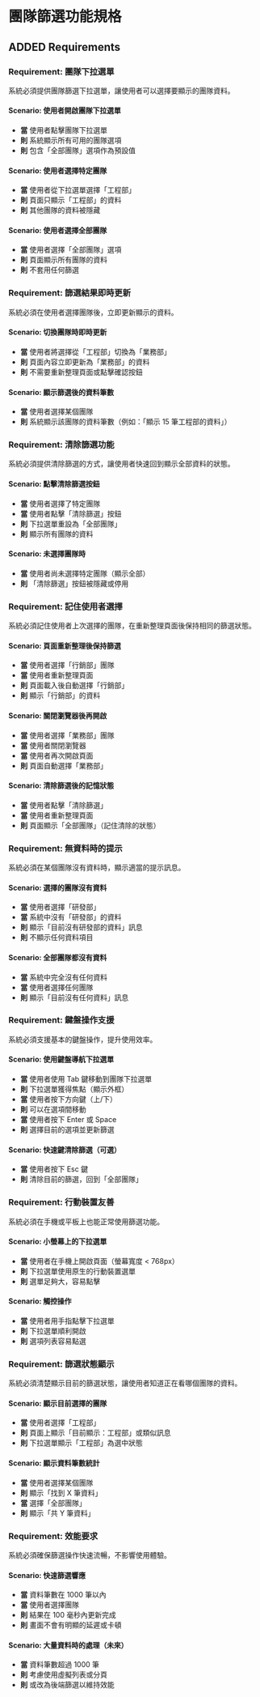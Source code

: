 # 團隊篩選功能規格

## ADDED Requirements

### Requirement: 團隊下拉選單
系統必須提供團隊篩選下拉選單，讓使用者可以選擇要顯示的團隊資料。

#### Scenario: 使用者開啟團隊下拉選單
- **當** 使用者點擊團隊下拉選單
- **則** 系統顯示所有可用的團隊選項
- **則** 包含「全部團隊」選項作為預設值

#### Scenario: 使用者選擇特定團隊
- **當** 使用者從下拉選單選擇「工程部」
- **則** 頁面只顯示「工程部」的資料
- **則** 其他團隊的資料被隱藏

#### Scenario: 使用者選擇全部團隊
- **當** 使用者選擇「全部團隊」選項
- **則** 頁面顯示所有團隊的資料
- **則** 不套用任何篩選

### Requirement: 篩選結果即時更新
系統必須在使用者選擇團隊後，立即更新顯示的資料。

#### Scenario: 切換團隊時即時更新
- **當** 使用者將選擇從「工程部」切換為「業務部」
- **則** 頁面內容立即更新為「業務部」的資料
- **則** 不需要重新整理頁面或點擊確認按鈕

#### Scenario: 顯示篩選後的資料筆數
- **當** 使用者選擇某個團隊
- **則** 系統顯示該團隊的資料筆數（例如：「顯示 15 筆工程部的資料」）

### Requirement: 清除篩選功能
系統必須提供清除篩選的方式，讓使用者快速回到顯示全部資料的狀態。

#### Scenario: 點擊清除篩選按鈕
- **當** 使用者選擇了特定團隊
- **當** 使用者點擊「清除篩選」按鈕
- **則** 下拉選單重設為「全部團隊」
- **則** 顯示所有團隊的資料

#### Scenario: 未選擇團隊時
- **當** 使用者尚未選擇特定團隊（顯示全部）
- **則** 「清除篩選」按鈕被隱藏或停用

### Requirement: 記住使用者選擇
系統必須記住使用者上次選擇的團隊，在重新整理頁面後保持相同的篩選狀態。

#### Scenario: 頁面重新整理後保持篩選
- **當** 使用者選擇「行銷部」團隊
- **當** 使用者重新整理頁面
- **則** 頁面載入後自動選擇「行銷部」
- **則** 顯示「行銷部」的資料

#### Scenario: 關閉瀏覽器後再開啟
- **當** 使用者選擇「業務部」團隊
- **當** 使用者關閉瀏覽器
- **當** 使用者再次開啟頁面
- **則** 頁面自動選擇「業務部」

#### Scenario: 清除篩選後的記憶狀態
- **當** 使用者點擊「清除篩選」
- **當** 使用者重新整理頁面
- **則** 頁面顯示「全部團隊」（記住清除的狀態）

### Requirement: 無資料時的提示
系統必須在某個團隊沒有資料時，顯示適當的提示訊息。

#### Scenario: 選擇的團隊沒有資料
- **當** 使用者選擇「研發部」
- **當** 系統中沒有「研發部」的資料
- **則** 顯示「目前沒有研發部的資料」訊息
- **則** 不顯示任何資料項目

#### Scenario: 全部團隊都沒有資料
- **當** 系統中完全沒有任何資料
- **當** 使用者選擇任何團隊
- **則** 顯示「目前沒有任何資料」訊息

### Requirement: 鍵盤操作支援
系統必須支援基本的鍵盤操作，提升使用效率。

#### Scenario: 使用鍵盤導航下拉選單
- **當** 使用者使用 Tab 鍵移動到團隊下拉選單
- **則** 下拉選單獲得焦點（顯示外框）
- **當** 使用者按下方向鍵（上/下）
- **則** 可以在選項間移動
- **當** 使用者按下 Enter 或 Space
- **則** 選擇目前的選項並更新篩選

#### Scenario: 快速鍵清除篩選（可選）
- **當** 使用者按下 Esc 鍵
- **則** 清除目前的篩選，回到「全部團隊」

### Requirement: 行動裝置友善
系統必須在手機或平板上也能正常使用篩選功能。

#### Scenario: 小螢幕上的下拉選單
- **當** 使用者在手機上開啟頁面（螢幕寬度 < 768px）
- **則** 下拉選單使用原生的行動裝置選單
- **則** 選單足夠大，容易點擊

#### Scenario: 觸控操作
- **當** 使用者用手指點擊下拉選單
- **則** 下拉選單順利開啟
- **則** 選項列表容易點選

### Requirement: 篩選狀態顯示
系統必須清楚顯示目前的篩選狀態，讓使用者知道正在看哪個團隊的資料。

#### Scenario: 顯示目前選擇的團隊
- **當** 使用者選擇「工程部」
- **則** 頁面上顯示「目前顯示：工程部」或類似訊息
- **則** 下拉選單顯示「工程部」為選中狀態

#### Scenario: 顯示資料筆數統計
- **當** 使用者選擇某個團隊
- **則** 顯示「找到 X 筆資料」
- **當** 選擇「全部團隊」
- **則** 顯示「共 Y 筆資料」

### Requirement: 效能要求
系統必須確保篩選操作快速流暢，不影響使用體驗。

#### Scenario: 快速篩選響應
- **當** 資料筆數在 1000 筆以內
- **當** 使用者選擇團隊
- **則** 結果在 100 毫秒內更新完成
- **則** 畫面不會有明顯的延遲或卡頓

#### Scenario: 大量資料時的處理（未來）
- **當** 資料筆數超過 1000 筆
- **則** 考慮使用虛擬列表或分頁
- **則** 或改為後端篩選以維持效能
